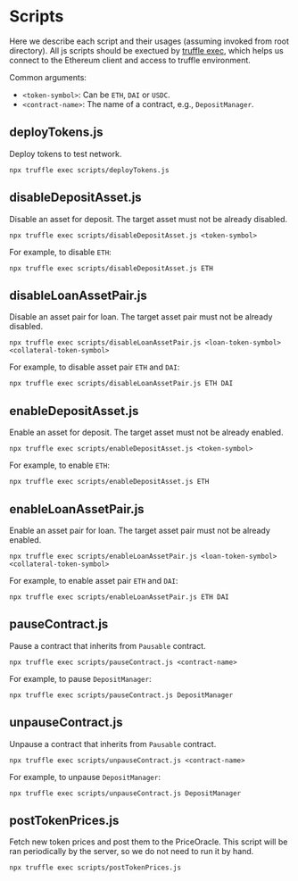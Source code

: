 # Scripts

Here we describe each script and their usages (assuming invoked from root directory). All js scripts should be exectued by [truffle exec](https://truffleframework.com/docs/truffle/getting-started/writing-external-scripts), which helps us connect to the Ethereum client and access to truffle environment.

Common arguments:

- `<token-symbol>`: Can be `ETH`, `DAI` or `USDC`.
- `<contract-name>`: The name of a contract, e.g., `DepositManager`.

## deployTokens.js

Deploy tokens to test network. 

``` 
npx truffle exec scripts/deployTokens.js
```

## disableDepositAsset.js

Disable an asset for deposit. The target asset must not be already disabled.

```
npx truffle exec scripts/disableDepositAsset.js <token-symbol>
```

For example, to disable `ETH`:

```
npx truffle exec scripts/disableDepositAsset.js ETH
```

## disableLoanAssetPair.js

Disable an asset pair for loan. The target asset pair must not be already disabled.

```
npx truffle exec scripts/disableLoanAssetPair.js <loan-token-symbol> <collateral-token-symbol>
```

For example, to disable asset pair `ETH` and `DAI`:

```
npx truffle exec scripts/disableLoanAssetPair.js ETH DAI
```

## enableDepositAsset.js

Enable an asset for deposit. The target asset must not be already enabled.

```
npx truffle exec scripts/enableDepositAsset.js <token-symbol>
```

For example, to enable `ETH`:

```
npx truffle exec scripts/enableDepositAsset.js ETH
```

## enableLoanAssetPair.js

Enable an asset pair for loan. The target asset pair must not be already enabled.

```
npx truffle exec scripts/enableLoanAssetPair.js <loan-token-symbol> <collateral-token-symbol>
```

For example, to enable asset pair `ETH` and `DAI`:

```
npx truffle exec scripts/enableLoanAssetPair.js ETH DAI
```

## pauseContract.js

Pause a contract that inherits from `Pausable` contract. 

```
npx truffle exec scripts/pauseContract.js <contract-name>
```

For example, to pause `DepositManager`:

```
npx truffle exec scripts/pauseContract.js DepositManager 
```

## unpauseContract.js

Unpause a contract that inherits from `Pausable` contract. 

```
npx truffle exec scripts/unpauseContract.js <contract-name>
```

For example, to unpause `DepositManager`:

```
npx truffle exec scripts/unpauseContract.js DepositManager 
```

## postTokenPrices.js

Fetch new token prices and post them to the PriceOracle. This script will be ran periodically by the server, so we do not need to run it by hand.

```
npx truffle exec scripts/postTokenPrices.js
```
